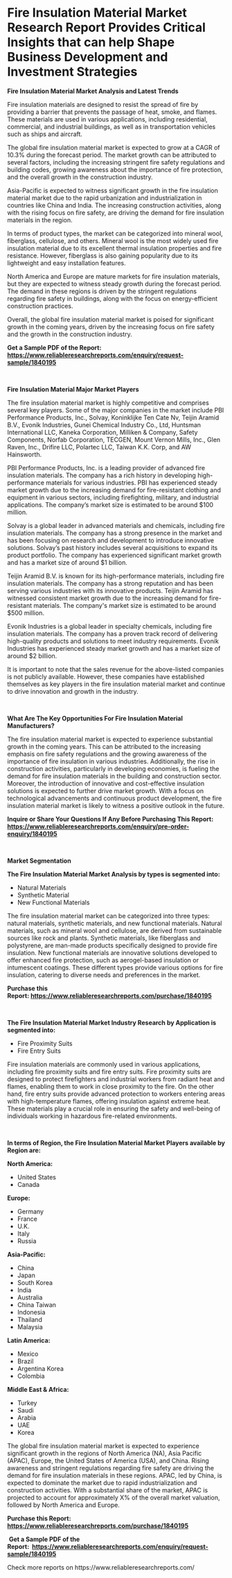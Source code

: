 <p><h1>Fire Insulation Material Market Research Report Provides Critical Insights that can help Shape Business Development and Investment Strategies</h1></p><p><strong>Fire Insulation Material Market Analysis and Latest Trends</strong></p>
<p><p>Fire insulation materials are designed to resist the spread of fire by providing a barrier that prevents the passage of heat, smoke, and flames. These materials are used in various applications, including residential, commercial, and industrial buildings, as well as in transportation vehicles such as ships and aircraft.</p><p>The global fire insulation material market is expected to grow at a CAGR of 10.3% during the forecast period. The market growth can be attributed to several factors, including the increasing stringent fire safety regulations and building codes, growing awareness about the importance of fire protection, and the overall growth in the construction industry.</p><p>Asia-Pacific is expected to witness significant growth in the fire insulation material market due to the rapid urbanization and industrialization in countries like China and India. The increasing construction activities, along with the rising focus on fire safety, are driving the demand for fire insulation materials in the region.</p><p>In terms of product types, the market can be categorized into mineral wool, fiberglass, cellulose, and others. Mineral wool is the most widely used fire insulation material due to its excellent thermal insulation properties and fire resistance. However, fiberglass is also gaining popularity due to its lightweight and easy installation features.</p><p>North America and Europe are mature markets for fire insulation materials, but they are expected to witness steady growth during the forecast period. The demand in these regions is driven by the stringent regulations regarding fire safety in buildings, along with the focus on energy-efficient construction practices.</p><p>Overall, the global fire insulation material market is poised for significant growth in the coming years, driven by the increasing focus on fire safety and the growth in the construction industry.</p></p>
<p><strong>Get a Sample PDF of the Report:&nbsp; <a href="https://www.reliableresearchreports.com/enquiry/request-sample/1840195">https://www.reliableresearchreports.com/enquiry/request-sample/1840195</a></strong></p>
<p>&nbsp;</p>
<p><strong>Fire Insulation Material Major Market Players</strong></p>
<p><p>The fire insulation material market is highly competitive and comprises several key players. Some of the major companies in the market include PBI Performance Products, Inc., Solvay, Koninklijke Ten Cate Nv, Teijin Aramid B.V., Evonik Industries, Gunei Chemical Industry Co., Ltd, Huntsman International LLC, Kaneka Corporation, Milliken & Company, Safety Components, Norfab Corporation, TECGEN, Mount Vernon Mills, Inc., Glen Raven, Inc., Drifire LLC, Polartec LLC, Taiwan K.K. Corp, and AW Hainsworth.</p><p>PBI Performance Products, Inc. is a leading provider of advanced fire insulation materials. The company has a rich history in developing high-performance materials for various industries. PBI has experienced steady market growth due to the increasing demand for fire-resistant clothing and equipment in various sectors, including firefighting, military, and industrial applications. The company’s market size is estimated to be around $100 million.</p><p>Solvay is a global leader in advanced materials and chemicals, including fire insulation materials. The company has a strong presence in the market and has been focusing on research and development to introduce innovative solutions. Solvay’s past history includes several acquisitions to expand its product portfolio. The company has experienced significant market growth and has a market size of around $1 billion.</p><p>Teijin Aramid B.V. is known for its high-performance materials, including fire insulation materials. The company has a strong reputation and has been serving various industries with its innovative products. Teijin Aramid has witnessed consistent market growth due to the increasing demand for fire-resistant materials. The company's market size is estimated to be around $500 million.</p><p>Evonik Industries is a global leader in specialty chemicals, including fire insulation materials. The company has a proven track record of delivering high-quality products and solutions to meet industry requirements. Evonik Industries has experienced steady market growth and has a market size of around $2 billion.</p><p>It is important to note that the sales revenue for the above-listed companies is not publicly available. However, these companies have established themselves as key players in the fire insulation material market and continue to drive innovation and growth in the industry.</p></p>
<p>&nbsp;</p>
<p><strong>What Are The Key Opportunities For Fire Insulation Material Manufacturers?</strong></p>
<p><p>The fire insulation material market is expected to experience substantial growth in the coming years. This can be attributed to the increasing emphasis on fire safety regulations and the growing awareness of the importance of fire insulation in various industries. Additionally, the rise in construction activities, particularly in developing economies, is fueling the demand for fire insulation materials in the building and construction sector. Moreover, the introduction of innovative and cost-effective insulation solutions is expected to further drive market growth. With a focus on technological advancements and continuous product development, the fire insulation material market is likely to witness a positive outlook in the future.</p></p>
<p><strong>Inquire or Share Your Questions If Any Before Purchasing This Report: <a href="https://www.reliableresearchreports.com/enquiry/pre-order-enquiry/1840195">https://www.reliableresearchreports.com/enquiry/pre-order-enquiry/1840195</a></strong></p>
<p>&nbsp;</p>
<p><strong>Market Segmentation</strong></p>
<p><strong>The Fire Insulation Material Market Analysis by types is segmented into:</strong></p>
<p><ul><li>Natural Materials</li><li>Synthetic Material</li><li>New Functional Materials</li></ul></p>
<p><p>The fire insulation material market can be categorized into three types: natural materials, synthetic materials, and new functional materials. Natural materials, such as mineral wool and cellulose, are derived from sustainable sources like rock and plants. Synthetic materials, like fiberglass and polystyrene, are man-made products specifically designed to provide fire insulation. New functional materials are innovative solutions developed to offer enhanced fire protection, such as aerogel-based insulation or intumescent coatings. These different types provide various options for fire insulation, catering to diverse needs and preferences in the market.</p></p>
<p><strong>Purchase this Report:&nbsp;<a href="https://www.reliableresearchreports.com/purchase/1840195">https://www.reliableresearchreports.com/purchase/1840195</a></strong></p>
<p>&nbsp;</p>
<p><strong>The Fire Insulation Material Market Industry Research by Application is segmented into:</strong></p>
<p><ul><li>Fire Proximity Suits</li><li>Fire Entry Suits</li></ul></p>
<p><p>Fire insulation materials are commonly used in various applications, including fire proximity suits and fire entry suits. Fire proximity suits are designed to protect firefighters and industrial workers from radiant heat and flames, enabling them to work in close proximity to the fire. On the other hand, fire entry suits provide advanced protection to workers entering areas with high-temperature flames, offering insulation against extreme heat. These materials play a crucial role in ensuring the safety and well-being of individuals working in hazardous fire-related environments.</p></p>
<p>&nbsp;</p>
<p><strong>In terms of Region, the Fire Insulation Material Market Players available by Region are:</strong></p>
<p>
    <p> <strong> North America: </strong>
        <ul>
            <li>United States</li>
            <li>Canada</li>
        </ul>
        </p> 
    <p> <strong> Europe: </strong>
        <ul>
            <li>Germany</li>
            <li>France</li>
            <li>U.K.</li>
            <li>Italy</li>
            <li>Russia</li>
        </ul>
        </p> 
    <p> <strong> Asia-Pacific: </strong>
        <ul>
            <li>China</li>
            <li>Japan</li>
            <li>South Korea</li>
            <li>India</li>
            <li>Australia</li>
            <li>China Taiwan</li>
            <li>Indonesia</li>
            <li>Thailand</li>
            <li>Malaysia</li>
        </ul>
        </p> 
    <p> <strong> Latin America: </strong>
        <ul>
            <li>Mexico</li>
            <li>Brazil</li>
            <li>Argentina Korea</li>
            <li>Colombia</li>
        </ul>
        </p> 
    <p> <strong> Middle East & Africa: </strong>
        <ul>
            <li>Turkey</li>
            <li>Saudi</li>
            <li>Arabia</li>
            <li>UAE</li>
            <li>Korea</li>
        </ul>
    </p>
    </p>
<p><p>The global fire insulation material market is expected to experience significant growth in the regions of North America (NA), Asia Pacific (APAC), Europe, the United States of America (USA), and China. Rising awareness and stringent regulations regarding fire safety are driving the demand for fire insulation materials in these regions. APAC, led by China, is expected to dominate the market due to rapid industrialization and construction activities. With a substantial share of the market, APAC is projected to account for approximately X% of the overall market valuation, followed by North America and Europe.</p></p>
<p><strong>Purchase this Report: <a href="https://www.reliableresearchreports.com/purchase/1840195">https://www.reliableresearchreports.com/purchase/1840195</a></strong></p>
<p>&nbsp;<strong>Get a Sample PDF of the Report:&nbsp;&nbsp;<a href="https://www.reliableresearchreports.com/enquiry/request-sample/1840195">https://www.reliableresearchreports.com/enquiry/request-sample/1840195</a></strong></p>
<p><strong></strong></p>
<p>Check more reports on https://www.reliableresearchreports.com/</p>